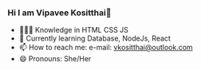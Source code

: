 ### Hi I am Vipavee Kositthai👋

- 👩🏽‍💻 Knowledge in HTML CSS JS
- 📖 Currently learning Database, NodeJs, React
- 📫 How to reach me: e-mail: vkositthai@outlook.com
- 😄 Pronouns: She/Her
